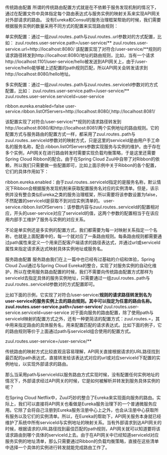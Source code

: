 传统路由配置
所谓的传统路由配置方式就是在不依赖于服务发现机制的情况下，通过在配置文件中具体指定每个路由表达式与服务实例的映射关系来实现API网关对外部请求的路由。
没有Eureka和Consul的服务治理框架帮助的时候，我们需要根据服务实例的数量采用不同方式的配置来实现路由规则：

单实例配置：通过一组zuul.routes.<route>.path与zuul.routes.<route>.url参数对的方式配置，比如：
zuul.routes.user-service.path=/user-service/**
zuul.routes.user-service.url=http://localhost:8080/
该配置实现了对符合/user-service/**规则的请求路径转发到http://localhost:8080/地址的路由规则，比如，当有一个请求http://localhost:1101/user-service/hello被发送到API网关上，由于/user-service/hello能够被上述配置的path规则匹配，所以API网关会转发请求到http://localhost:8080/hello地址。


多实例配置：通过一组zuul.routes.<route>.path与zuul.routes.<route>.serviceId参数对的方式配置，比如：
zuul.routes.user-service.path=/user-service/**
zuul.routes.user-service.serviceId=user-service

ribbon.eureka.enabled=false
user-service.ribbon.listOfServers=http://localhost:8080/,http://localhost:8081/

该配置实现了对符合/user-service/**规则的请求路径转发到http://localhost:8080/和http://localhost:8081/两个实例地址的路由规则。它的配置方式与服务路由的配置方式一样，都采用了zuul.routes.<route>.path与zuul.routes.<route>.serviceId参数对的映射方式，只是这里的serviceId是由用户手工命名的服务名称，配合<serviceId>.ribbon.listOfServers参数实现服务与实例的维护。由于存在多个实例，API网关在进行路由转发时需要实现负载均衡策略，于是这里还需要Spring Cloud Ribbon的配合。由于在Spring Cloud Zuul中自带了对Ribbon的依赖，所以我们只需要做一些配置即可，比如上面示例中关于Ribbon的各个配置，它们的具体作用如下：

ribbon.eureka.enabled：由于zuul.routes.<route>.serviceId指定的是服务名称，默认情况下Ribbon会根据服务发现机制来获取配置服务名对应的实例清单。但是，该示例并没有整合类似Eureka之类的服务治理框架，所以需要将该参数设置为false，不然配置的serviceId是获取不到对应实例清单的。
user-service.ribbon.listOfServers：该参数内容与zuul.routes.<route>.serviceId的配置相对应，开头的user-service对应了serviceId的值，这两个参数的配置相当于在该应用内部手工维护了服务与实例的对应关系。

不论是单实例还是多实例的配置方式，我们都需要为每一对映射关系指定一个名称，也就是上面配置中的<route>，每一个<route>就对应了一条路由规则。每条路由规则都需要通过path属性来定义一个用来匹配客户端请求的路径表达式，并通过url或serviceId属性来指定请求表达式映射具体实例地址或服务名。



服务路由配置
服务路由我们在上一篇中也已经有过基础的介绍和体验，Spring Cloud Zuul通过与Spring Cloud Eureka的整合，实现了对服务实例的自动化维护，所以在使用服务路由配置的时候，我们不需要向传统路由配置方式那样为serviceId去指定具体的服务实例地址，只需要通过一组zuul.routes.<route>.path与zuul.routes.<route>.serviceId参数对的方式配置即可。

比如下面的示例，它实现了对符合/user-service/**规则的请求路径转发到名为user-service的服务实例上去的路由规则。其中<route>可以指定为任意的路由名称。
zuul.routes.user-service.path=/user-service/**
zuul.routes.user-service.serviceId=user-service
对于面向服务的路由配置，除了使用path与serviceId映射的配置方式之外，还有一种更简洁的配置方式：zuul.routes.<serviceId>=<path>，其中<serviceId>用来指定路由的具体服务名，<path>用来配置匹配的请求表达式。比如下面的例子，它的路由规则等价于上面通过path与serviceId组合使用的配置方式。

zuul.routes.user-service=/user-service/**

传统路由的映射方式比较直观且容易理解，API网关直接根据请求的URL路径找到最匹配的path表达式，直接转发给该表达式对应的url或对应serviceId下配置的实例地址，以实现外部请求的路由。

那么当采用path与serviceId以服务路由方式实现时候，没有配置任何实例地址的情况下，外部请求经过API网关的时候，它是如何被解析并转发到服务具体实例的呢？

在Spring Cloud Netflix中，Zuul巧妙的整合了Eureka来实现面向服务的路由。实际上，我们可以直接将API网关也看做是Eureka服务治理下的一个普通微服务应用。它除了会将自己注册到Eureka服务注册中心上之外，也会从注册中心获取所有服务以及它们的实例清单。所以，在Eureka的帮助下，API网关服务本身就已经维护了系统中所有serviceId与实例地址的映射关系。当有外部请求到达API网关的时候，根据请求的URL路径找到最佳匹配的path规则，API网关就可以知道要将该请求路由到哪个具体的serviceId上去。由于在API网关中已经知道serviceId对应服务实例的地址清单，那么只需要通过Ribbon的负载均衡策略，直接在这些清单中选择一个具体的实例进行转发就能完成路由工作了。



